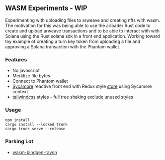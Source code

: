 ## WASM Experiments - WIP
Experimenting with uploading files to arweave and creating nfts with wasm. The motivation for this was being able to use the arloader Rust code to create and upload arweave transactions and to be able to interact with with Solana using the Rust solana sdk in a front end application. Working toward toy example of creating a turn key token from uploading a file and approving a Solana transaction with the Phantom wallet.

### Features
* No javascript
* Merklize file bytes
* Connect to Phantom wallet
* [Sycamore](https://github.com/sycamore-rs/sycamore) reactive front end with Redux style [store](src/store.rs) using Sycamore context
* [tailwindcss](https://tailwindcss.com/docs/installation) styles - full tree shaking exclude unused styles

### Usage
```
npm install
cargo install --locked trunk
cargo trunk serve --release
```

### Parking Lot
* [wasm-bindgen-rayon](https://docs.rs/crate/wasm-bindgen-rayon/latest)